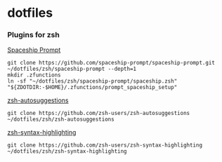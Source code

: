 # dotfiles

### Plugins for zsh
[Spaceship Prompt](https://github.com/spaceship-prompt/spaceship-prompt)

```shell
git clone https://github.com/spaceship-prompt/spaceship-prompt.git ~/dotfiles/zsh/spaceship-prompt --depth=1
mkdir .zfunctions
ln -sf "~/dotfiles/zsh/spaceship-prompt/spaceship.zsh" "${ZDOTDIR:-$HOME}/.zfunctions/prompt_spaceship_setup"
```

[zsh-autosuggestions](https://github.com/zsh-users/zsh-autosuggestions)

```shell
git clone https://github.com/zsh-users/zsh-autosuggestions ~/dotfiles/zsh/zsh-autosuggestions
```

[zsh-syntax-highlighting](https://github.com/zsh-users/zsh-syntax-highlighting)

```shell
git clone https://github.com/zsh-users/zsh-syntax-highlighting ~/dotfiles/zsh/zsh-syntax-highlighting
```
